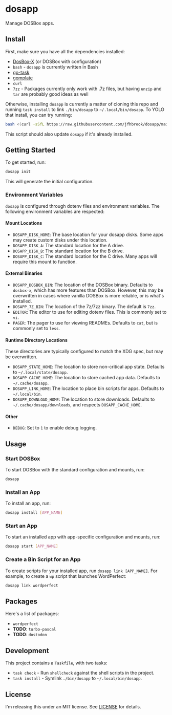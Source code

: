 # dosapp

Manage DOSBox apps.

## Install

First, make sure you have all the dependencies installed:

- [DosBox-X](https://dosbox-x.com/) (or DOSBox with configuration)
- `bash` - `dosapp` is currently written in Bash
- [go-task](https://taskfile.dev)
- [gomplate](https://gomplate.ca/)
- `curl`
- `7zz` - Packages currently only work with .7z files, but having `unzip` and
  `tar` are probably good ideas as well

Otherwise, installing `dosapp` is currently a matter of cloning this repo and
running `task install` to link `./bin/dosapp` to `~/.local/bin/dosapp`. To
YOLO that install, you can try running:

```sh
bash <(curl -sSfL https://raw.githubusercontent.com/jfhbrook/dosapp/main/install.sh)
```

This script should also update `dosapp` if it's already installed.

## Getting Started

To get started, run:

```sh
dosapp init
```

This will generate the initial configuration.

### Environment Variables

`dosapp` is configured through dotenv files and environment variables. The
following environment variables are respected:

#### Mount Locations

- `DOSAPP_DISK_HOME`: The base location for your dosapp disks. Some apps may
  create custom disks under this location.
- `DOSAPP_DISK_A`: The standard location for the A drive.
- `DOSAPP_DISK_B`: The standard location for the B drive.
- `DOSAPP_DISK_C`: The standard location for the C drive. Many apps will
  require this mount to function.

#### External Binaries

- `DOSAPP_DOSBOX_BIN`: The location of the DOSBox binary. Defaults to
  `dosbox-x`, which has more features than DOSBox. However, this may be
  overwritten in cases where vanilla DOSBox is more reliable, or is what's
  installed.
- `DOSAPP_7Z_BIN`: The location of the 7z/7zz binary. The default is `7zz`.
- `EDITOR`: The editor to use for editing dotenv files. This is commonly set
  to `vi`.
- `PAGER`: The pager to use for viewing READMEs. Defaults to `cat`, but is
  commonly set to `less`.

#### Runtime Directory Locations

These directories are typically configured to match the XDG spec, but may be
overwritten.

- `DOSAPP_STATE_HOME`: The location to store non-critical app state. Defaults
  to `~/.local/state/dosapp`.
- `DOSAPP_CACHE_HOME`: The location to store cached app data. Defaults to
  `~/.cache/dosapp`.
- `DOSAPP_LINK_HOME`: The location to place bin scripts for apps. Defaults to
  `~/.local/bin`.
- `DOSAPP_DOWNLOAD_HOME`: The location to store downloads. Defaults to
  `~/.cache/dosapp/downloads`, and respects `DOSAPP_CACHE_HOME`.

#### Other

- `DEBUG`: Set to `1` to enable debug logging.

## Usage

### Start DOSBox

To start DOSBox with the standard configuration and mounts, run:

```sh
dosapp
```

### Install an App

To install an app, run:

```sh
dosapp install [APP_NAME]
```

### Start an App

To start an installed app with app-specific configuration and mounts, run:

```sh
dosapp start [APP_NAME]
```

### Create a Bin Script for an App

To create scripts for your installed app, run `dosapp link [APP_NAME]`.
For example, to create a `wp` script that launches WordPerfect:

```sh
dosapp link wordperfect
```

## Packages

Here's a list of packages:

- `wordperfect`
- **TODO**: `turbo-pascal`
- **TODO**: `dostodon`

## Development

This project contains a `Taskfile`, with two tasks:

- `task check` - Run `shellcheck` against the shell scripts in the project.
- `task install` - Symlink `./bin/dosapp` to `~/.local/bin/dosapp`.

## License

I'm releasing this under an MIT license. See [LICENSE](./LICENSE) for details.
